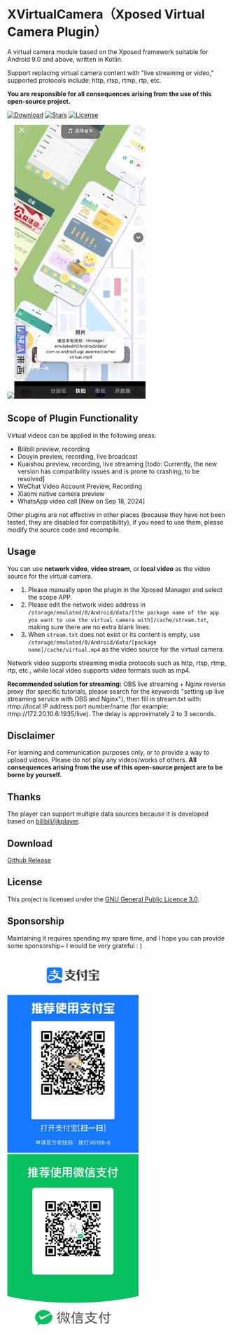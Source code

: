 # XVirtualCamera（Xposed Virtual Camera Plugin）

A virtual camera module based on the Xposed framework suitable for Android 9.0 and above, written in Kotlin.

Support replacing virtual camera content with "live streaming or video," supported protocols include: http, rtsp, rtmp, rtp, etc.

**You are responsible for all consequences arising from the use of this open-source project.**

[![Download](https://img.shields.io/github/v/release/sandyz987/XVirtualCamera?label=Download)](https://github.com/sandyz987/XVirtualCamera/releases/latest)
[![Stars](https://img.shields.io/github/stars/sandyz987/XVirtualCamera?label=Stars)](https://github.com/sandyz987/XVirtualCamera)
[![License](https://img.shields.io/github/license/sandyz987/XVirtualCamera?label=License)](https://choosealicense.com/licenses/gpl-3.0/)

<img src="preview.gif" width="300px"><img src="preview.png" width="300px">



## Scope of Plugin Functionality

Virtual videos can be applied in the following areas:

- Bilibili preview, recording
- Douyin preview, recording, live broadcast
- Kuaishou preview, recording, live streaming [todo: Currently, the new version has compatibility issues and is prone to crashing, to be resolved]
- WeChat Video Account Preview, Recording
- Xiaomi native camera preview
- WhatsApp video call [New on Sep 18, 2024]

Other plugins are not effective in other places (because they have not been tested, they are disabled for compatibility), if you need to use them, please modify the source code and recompile.



## Usage

You can use **network video**, **video stream**, or **local video** as the video source for the virtual camera.

- 1. Please manually open the plugin in the Xposed Manager and select the scope APP.
- 2. Please edit the network video address in `/storage/emulated/0/Android/data/[the package name of the app you want to use the virtual camera with]/cache/stream.txt`, making sure there are no extra blank lines.
- 3. When `stream.txt` does not exist or its content is empty, use `/storage/emulated/0/Android/data/[package name]/cache/virtual.mp4` as the video source for the virtual camera.

Network video supports streaming media protocols such as http, rtsp, rtmp, rtp, etc., while local video supports video formats such as mp4.

**Recommended solution for streaming:** OBS live streaming + Nginx reverse proxy (for specific tutorials, please search for the keywords "setting up live streaming service with OBS and Nginx"), 
then fill in stream.txt with: rtmp://local IP address:port number/name (for example: rtmp://172.20.10.6:1935/live). The delay is approximately 2 to 3 seconds.


## Disclaimer
For learning and communication purposes only, or to provide a way to upload videos. Please do not play any videos/works of others. **All consequences arising from the use of this open-source project are to be borne by yourself.**


## Thanks

The player can support multiple data sources because it is developed based on [bilibili/ijkplayer](https://github.com/bilibili/ijkplayer).



## Download
[Github Release](https://github.com/sandyz987/XVirtualCamera/releases/latest)



## License

This project is licensed under the [GNU General Public Licence 3.0](https://choosealicense.com/licenses/gpl-3.0/).



## Sponsorship

Maintaining it requires spending my spare time, and I hope you can provide some sponsorship~ I would be very grateful : )

<img src="zfb.jpg" width="300px"><img src="wx.jpg" width="300px">

